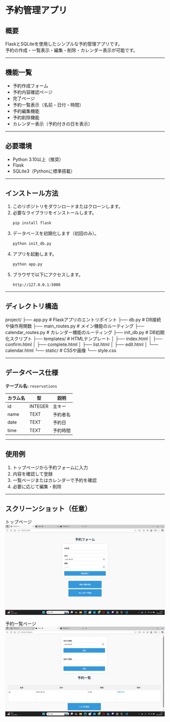 # 予約管理アプリ

## 概要
FlaskとSQLiteを使用したシンプルな予約管理アプリです。  
予約の作成・一覧表示・編集・削除・カレンダー表示が可能です。

---

## 機能一覧
- 予約作成フォーム
- 予約内容確認ページ
- 完了ページ
- 予約一覧表示（名前・日付・時間）
- 予約編集機能
- 予約削除機能
- カレンダー表示（予約付きの日を表示）

---

## 必要環境
- Python 3.10以上（推奨）
- Flask
- SQLite3（Pythonに標準搭載）

---

## インストール方法
1. このリポジトリをダウンロードまたはクローンします。
2. 必要なライブラリをインストールします。
    ```bash
    pip install flask
    ```
3. データベースを初期化します（初回のみ）。
    ```bash
    python init_db.py
    ```
4. アプリを起動します。
    ```bash
    python app.py
    ```
5. ブラウザで以下にアクセスします。
    ```
    http://127.0.0.1:5000
    ```

---

## ディレクトリ構造
project/
├── app.py # Flaskアプリのエントリポイント
├── db.py # DB接続や操作用関数
├── main_routes.py # メイン機能のルーティング
├── calendar_routes.py # カレンダー機能のルーティング
├── init_db.py # DB初期化スクリプト
├── templates/ # HTMLテンプレート
│ ├── index.html
│ ├── confirm.html
│ ├── complete.html
│ ├── list.html
│ ├── edit.html
│ └── calendar.html
└── static/ # CSSや画像
└── style.css


---

## データベース仕様
**テーブル名:** `reservations`

| カラム名 | 型      | 説明       |
|----------|--------|------------|
| id       | INTEGER | 主キー     |
| name     | TEXT    | 予約者名   |
| date     | TEXT    | 予約日     |
| time     | TEXT    | 予約時間   |

---

## 使用例
1. トップページから予約フォームに入力
2. 内容を確認して登録
3. 一覧ページまたはカレンダーで予約を確認
4. 必要に応じて編集・削除

---

## スクリーンショット（任意）
トップページ  
![トップページ](static/top.png)

予約一覧ページ  
![予約一覧](static/list.png)
